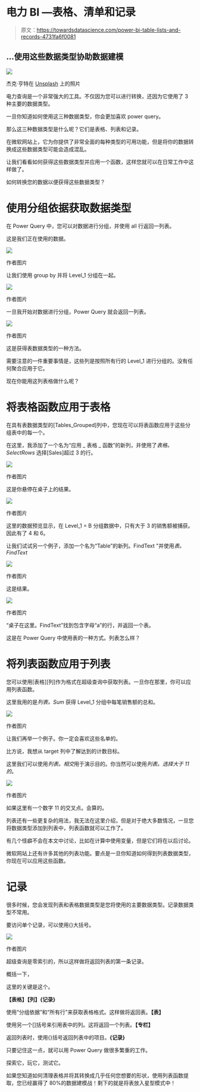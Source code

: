 # 电力 BI —表格、清单和记录

> 原文：<https://towardsdatascience.com/power-bi-table-lists-and-records-4731fa6f0081>

## …使用这些数据类型协助数据建模

![](img/e2c2769bb5aeb89857b637bc17c17303.png)

杰克·亨特在 [Unsplash](https://unsplash.com?utm_source=medium&utm_medium=referral) 上的照片

电力查询是一个非常强大的工具。不仅因为您可以进行转换，还因为它使用了 3 种主要的数据类型。

一旦你知道如何使用这三种数据类型，你会更加喜欢 power query。

那么这三种数据类型是什么呢？它们是表格、列表和记录。

在微软网站上，它为你提供了非常全面的每种类型的可用功能，但是将你的数据转换成这些数据类型可能会造成混乱。

让我们看看如何获得这些数据类型并应用一个函数，这样您就可以在日常工作中这样做了。

如何转换您的数据以便获得这些数据类型？

# 使用分组依据获取数据类型

在 Power Query 中，您可以对数据进行分组，并使用 all 行返回一列表。

这是我们正在使用的数据。

![](img/52d51f21453e6f945fd4882e031f839d.png)

作者图片

让我们使用 group by 并将 Level_1 分组在一起。

![](img/e72a355e6ab052bc7e6df91570cf39b8.png)

作者图片

一旦我开始对数据进行分组，Power Query 就会返回一列表。

![](img/76e5c7256e29a4bf118baafbc840e20b.png)

作者图片

这是获得表数据类型的一种方法。

需要注意的一件重要事情是，这些列是按照所有行的 Level_1 进行分组的。没有任何聚合应用于它。

现在你能用这列表格做什么呢？

# 将表格函数应用于表格

在具有表数据类型的[Tables_Grouped]列中，您现在可以将表函数应用于这些分组表中的每一个。

在这里，我添加了一个名为“应用 _ 表格 _ 函数”的新列，并使用了*表格。SelectRows* 选择[Sales]超过 3 的行。

![](img/e80ac19c64e6fe08f34d01307835f694.png)

作者图片

这是你悬停在桌子上的结果。

![](img/57088f27e5eb165f99a2d1331ebf6e5b.png)

作者图片

这里的数据预览显示，在 Level_1 = B 分组数据中，只有大于 3 的销售额被捕获。因此有了 4 和 6。

让我们试试另一个例子，添加一个名为“Table”的新列。FindText "并使用*表。FindText*

![](img/c88845508f28124dfc5c27ed2b82ecf5.png)

作者图片

这是结果。

![](img/daf4c484b6f1c9dfbff6424e77e250c6.png)

作者图片

“桌子在这里。FindText”找到包含字母“a”的行，并返回一个表。

这是在 Power Query 中使用表的一种方式。列表怎么样？

# 将列表函数应用于列表

您可以使用[表格][列]作为格式在超级查询中获取列表。一旦你在那里，你可以应用列表函数。

这里我用的是*列表。Sum* 获得 Level_1 分组中每笔销售额的总和。

![](img/8add5a9ab8c6acd9cf3892a7ebe45792.png)

作者图片

让我们再举一个例子。你一定会喜欢这些名单的。

比方说，我想从 target 列中了解达到的计数目标。

这里我们可以使用*列表。相交*用于演示目的。你当然可以使用*列表。选择大于 11 的*。

![](img/6d7e786d3b89daf1ef5664be4abfceac.png)

作者图片

如果这里有一个数字 11 的交叉点。会算的。

列表还有一些更复杂的用法，我无法在这里介绍，但是对于绝大多数情况，一旦您将数据类型添加到列表中，列表函数就可以工作了。

有几个怪癖不会在本文中讨论，比如在计算中使用变量，但是它们将在以后讨论。

微软网站上还有许多其他的列表功能。要点是一旦你知道如何得到列表数据类型，你现在可以应用这些函数。

# 记录

很多时候，您会发现列表和表格数据类型是您将使用的主要数据类型。记录数据类型不常用。

要访问单个记录，可以使用{}大括号。

![](img/d28aef647931bbbc7775e299976c83bb.png)

作者图片

超级查询是零索引的，所以这样做将返回列表的第一条记录。

概括一下，

这里的关键是这个。

**【表格】【列】{记录}**

使用“分组依据”和“所有行”来获取表格格式。这样做将返回表。**【表】**

使用另一个[]括号来引用表中的列。这将返回一个列表。**【专栏】**

返回列表时，使用{}括号返回列表中的项目。**{记录}**

只要记住这一点，就可以用 Power Query 做很多繁重的工作。

探索它，玩它，测试它。

如果您知道如何清理表格并将其转换成几乎任何您想要的形状，使用列表函数提取，您已经赢得了 80%的数据建模战！剩下的就是将表放入星型模式中！